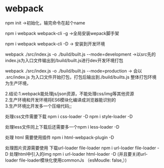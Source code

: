 # webpack
npm init      ->初始化，输完命令在起个name  

npm i webpack webpack-cli -g   ->全局安装wepack脚手架  

npm i webpack webpack-cli -D   -> 安装到开发环境  

 webpack ./src/index.js -o ./build/built.js --mode=development   ->以src先的index.js为入口文件输出到/build/built.js进行dev开发环境打包  

webpack ./src/index.js -o ./build/built.js --mode=production   ->  会以 .src/index.js 为入口文件开始打包，打包后输出到./build/builts.js  整体打包环境为生产环境，  

2.结论:1.webpack能处理js/json资源，不能处理css/img等其他资源  
2.生产环境和开发环境将ES6模块化编译成浏览器能识别的  
3.生产环境比开发多一个压缩代码;;  

处理css文件需要下载 npm i css-loader -D npm i style-loader -D   

处理less文件同上下载后还需要多一个npm i less-loader -D  
 
处理 html 需要使用插件 npm i html-webpack-plugin -D 

处理图片资源需要使用 下载url-loader file-loader  npm i url-loader file-loader  -D 
处理html中引入的img  npm i url-loader html-loader  -D   (并且要关闭url-loader file-loader模块化使用commonJs （esMoudle: false,）) 

